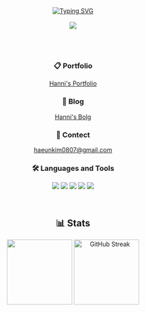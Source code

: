 <div align="center">
  <a href="https://git.io/typing-svg"><img src="https://readme-typing-svg.demolab.com?font=Fira+Code&weight=1000&pause=1000&color=000000&center=true&vCenter=true&random=false&width=435&lines=Welcome+to+Hanni's+Github!%F0%9F%98%8A" alt="Typing SVG" /></a>

<br/>
<br/>
<a href="https://hits.seeyoufarm.com"><img src="https://hits.seeyoufarm.com/api/count/incr/badge.svg?url=https%3A%2F%2Fgithub.com%2Fhanni66&count_bg=%2379C83D&title_bg=%23555555&icon=&icon_color=%23E7E7E7&title=hits&edge_flat=false"/></a>
<br/>
<br/>
<br/>
<br/>

### 📋 Portfolio
[Hanni's Portfolio](https://seed-earthquake-e17.notion.site/Hanni-s-Portfolio-c29ae463a01043839cbf66eacfce97e6?pvs=4)

### 📝 Blog
[Hanni's Bolg](https://hanni66.github.io/)

### 💌 Contect
haeunkim0807@gmail.com

### 🛠 Languages and Tools
<img src="https://img.shields.io/badge/Java-007396?logo=Java&logoColor=white"/> <img src="https://img.shields.io/badge/Python-3776AB?logo=Java&logoColor=white"/> <img src="https://img.shields.io/badge/Swift-FA7343?logo=Swift&logoColor=white"/> <img src="https://img.shields.io/badge/UIkit-2396F3?logo=UIkit&logoColor=white"/> <img src="https://img.shields.io/badge/Flutter-02569B?logo=Flutter&logoColor=white"/>

<br/>

## 📊 Stats
<div>
<img height="150" src="https://github-readme-stats.vercel.app/api?username=hanni66&show_icons=true&theme=tokyonight">
<a href="https://git.io/streak-stats"><img height="150" src="https://streak-stats.demolab.com?user=hanni66" alt="GitHub Streak" /></a>
</div>
</div>
